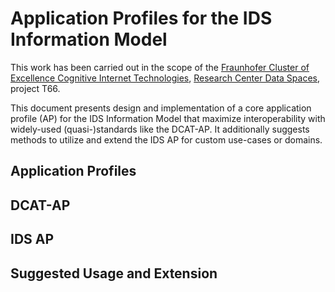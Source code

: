 # Application Profiles for the IDS Information Model

This work has been carried out in the scope of the [Fraunhofer Cluster of Excellence Cognitive Internet Technologies](https://www.cit.fraunhofer.de/), [Research Center Data Spaces](https://www.dataspaces.fraunhofer.de/), project T66.

This document presents design and implementation of a core application profile (AP) for the IDS Information Model that maximize interoperability with widely-used (quasi-)standards like the DCAT-AP.
It additionally suggests methods to utilize and extend the IDS AP for custom use-cases or domains.

## Application Profiles

## DCAT-AP

## IDS AP

## Suggested Usage and Extension
